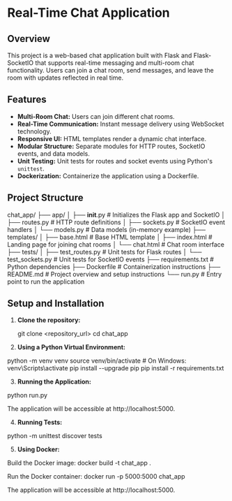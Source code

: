 # Real-Time Chat Application

## Overview
This project is a web-based chat application built with Flask and Flask-SocketIO that supports real-time messaging and multi-room chat functionality. Users can join a chat room, send messages, and leave the room with updates reflected in real time.

## Features
- **Multi-Room Chat:** Users can join different chat rooms.
- **Real-Time Communication:** Instant message delivery using WebSocket technology.
- **Responsive UI:** HTML templates render a dynamic chat interface.
- **Modular Structure:** Separate modules for HTTP routes, SocketIO events, and data models.
- **Unit Testing:** Unit tests for routes and socket events using Python's `unittest`.
- **Dockerization:** Containerize the application using a Dockerfile.

## Project Structure

chat_app/
├── app/
│   ├── __init__.py      # Initializes the Flask app and SocketIO
│   ├── routes.py        # HTTP route definitions
│   ├── sockets.py       # SocketIO event handlers
│   └── models.py        # Data models (in-memory example)
├── templates/
│   ├── base.html        # Base HTML template
│   ├── index.html       # Landing page for joining chat rooms
│   └── chat.html        # Chat room interface
├── tests/
│   ├── test_routes.py   # Unit tests for Flask routes
│   └── test_sockets.py  # Unit tests for SocketIO events
├── requirements.txt     # Python dependencies
├── Dockerfile           # Containerization instructions
├── README.md            # Project overview and setup instructions
└── run.py               # Entry point to run the application

## Setup and Installation

1. **Clone the repository:**

   git clone <repository_url>
   cd chat_app

2. **Using a Python Virtual Environment:**

python -m venv venv
source venv/bin/activate  # On Windows: venv\Scripts\activate
pip install --upgrade pip
pip install -r requirements.txt

3. **Running the Application:**

python run.py

The application will be accessible at http://localhost:5000.

4. **Running Tests:**

python -m unittest discover tests

5. **Using Docker:**

Build the Docker image:
docker build -t chat_app .

Run the Docker container:
docker run -p 5000:5000 chat_app

The application will be accessible at http://localhost:5000.